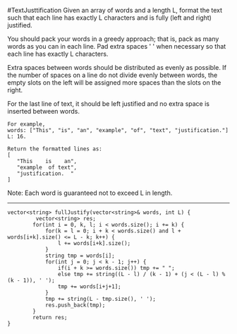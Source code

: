 #TextJusttification
Given an array of words and a length L, format the text such that each line has exactly L characters and is fully
(left and right) justified.

You should pack your words in a greedy approach; that is, pack as many words as you can in each line. 
Pad extra spaces ' ' when necessary so that each line has exactly L characters.

Extra spaces between words should be distributed as evenly as possible. 
If the number of spaces on a line do not divide evenly between words, 
the empty slots on the left will be assigned more spaces than the slots on the right.

For the last line of text, it should be left justified and no extra space is inserted between words.

```
For example,
words: ["This", "is", "an", "example", "of", "text", "justification."]
L: 16.

Return the formatted lines as:
[
   "This    is    an",
   "example  of text",
   "justification.  "
]
```
Note: Each word is guaranteed not to exceed L in length.


---




```
vector<string> fullJustify(vector<string>& words, int L) {
         vector<string> res;
        for(int i = 0, k, l; i < words.size(); i += k) {
            for(k = l = 0; i + k < words.size() and l + words[i+k].size() <= L - k; k++) {
                l += words[i+k].size();
            }
            string tmp = words[i];
            for(int j = 0; j < k - 1; j++) {
                if(i + k >= words.size()) tmp += " ";
                else tmp += string((L - l) / (k - 1) + (j < (L - l) % (k - 1)), ' ');
                tmp += words[i+j+1];
            }
            tmp += string(L - tmp.size(), ' ');
            res.push_back(tmp);
        }
        return res;
}
```